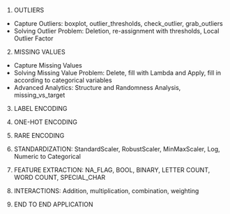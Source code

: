 1. OUTLIERS
- Capture Outliers: boxplot, outlier_thresholds, check_outlier, grab_outliers
- Solving Outlier Problem: Deletion, re-assignment with thresholds, Local Outlier Factor

2. MISSING VALUES
- Capture Missing Values
- Solving Missing Value Problem: Delete, fill with Lambda and Apply, fill in according to categorical variables
- Advanced Analytics: Structure and Randomness Analysis, missing_vs_target

3. LABEL ENCODING

4. ONE-HOT ENCODING

5. RARE ENCODING

6. STANDARDIZATION: StandardScaler, RobustScaler, MinMaxScaler, Log, Numeric to Categorical

7. FEATURE EXTRACTION: NA_FLAG, BOOL, BINARY, LETTER COUNT, WORD COUNT, SPECIAL_CHAR

8. INTERACTIONS: Addition, multiplication, combination, weighting

9. END TO END APPLICATION

